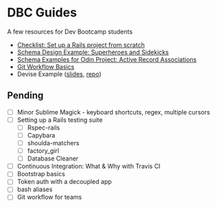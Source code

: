 # DBC Guides
A few resources for Dev Bootcamp students 

- [Checklist: Set up a Rails project from scratch](https://github.com/camillevilla/DBC-guides/blob/master/rails_project_checklist.md)
- [Schema Design Example: Superheroes and Sidekicks](https://github.com/camillevilla/DBC-guides/blob/master/superheroes_schema)
- [Schema Examples for Odin Project: Active Record Associations](https://github.com/camillevilla/DBC-guides/blob/master/odin_ar_schema)
- [Git Workflow Basics](https://github.com/camillevilla/DBC-guides/tree/master/git_workflow)
- Devise Example ([slides](http://bit.ly/2oxqEV0), [repo](https://github.com/camillevilla/devise-example))

## Pending

- [ ] Minor Sublime Magick - keyboard shortcuts, regex, multiple cursors
- [ ] Setting up a Rails testing suite
  - [ ] Rspec-rails
  - [ ] Capybara
  - [ ] shoulda-matchers
  - [ ] factory_girl
  - [ ] Database Cleaner
- [ ] Continuous Integration: What & Why with Travis CI
- [ ] Bootstrap basics
- [ ] Token auth with a decoupled app
- [ ] bash aliases
- [ ] Git workflow for teams
